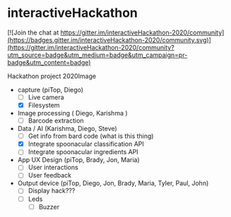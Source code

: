 # interactiveHackathon

[![Join the chat at https://gitter.im/interactiveHackathon-2020/community](https://badges.gitter.im/interactiveHackathon-2020/community.svg)](https://gitter.im/interactiveHackathon-2020/community?utm_source=badge&utm_medium=badge&utm_campaign=pr-badge&utm_content=badge)

Hackathon project 2020Image

* capture (piTop, Diego)
	* [ ] Live camera
	* [x] Filesystem
* Image processing ( Diego, Karishma )
	* [ ] Barcode extraction
* Data / AI (Karishma, Diego, Steve) 
    * [ ] Get info from bard code (what is this thing)
	* [x] Integrate spoonacular classification API
	* [ ] Integrate spoonacular ingredients API
* App UX Design (piTop, Brady, Jon, Maria)
	* [ ] User interactions
	* [ ] User feedback
* Output device (piTop, Diego, Jon, Brady, Maria, Tyler, Paul, John)
	* [ ] Display hack???
	* [ ] Leds
    	* [ ] Buzzer
